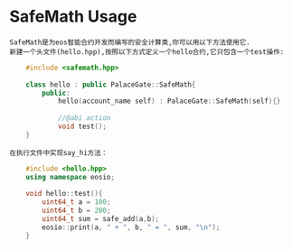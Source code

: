 # SafeMath Usage
	SafeMath是为eos智能合约开发而编写的安全计算类,你可以用以下方法使用它.
	新建一个头文件(hello.hpp),按照以下方式定义一个hello合约,它只包含一个test操作:
```cpp
	#include <safemath.hpp>
	
	class hello : public PalaceGate::SafeMath{
		public:
			hello(account_name self) : PalaceGate::SafeMath(self){}
			
			//@abi action
			void test();
	}			
```
	在执行文件中实现say_hi方法：
```cpp
	#include <hello.hpp>
	using namespace eosio;
	
	void hello::test(){
		uint64_t a = 100;
		uint64_t b = 200;
		uint64_t sum = safe_add(a,b);
		eosio::print(a, " + ", b, " = ", sum, "\n");
	}
```
	
